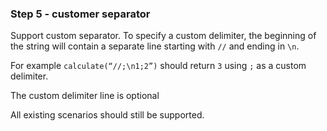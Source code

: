 ### Step 5 - customer separator
Support custom separator.
To specify a custom delimiter, 
the beginning of the string will contain a 
separate line starting with `//` and ending in `\n`.

For example `calculate(“//;\n1;2”)` should return `3` 
using `;` as a custom delimiter.

The custom delimiter line is optional

All existing scenarios should still be supported.